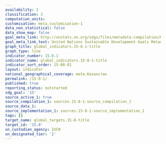 ```yaml
---
availability: 2
classification: 3
computation_units:
customisation: meta.customisation-1
data_non_statistical: false
data_show_map: false
goal_meta_link: http://unstats.un.org/sdgs/files/metadata-compilation/Metadata-Goal-15.pdf
goal_meta_link_text: United Nations Sustainable Development Goals Metadata (pdf 456kB)
graph_title: global_indicators.15-8-1-title
graph_type: line
indicator_number: 15.8.1
indicator_name: global_indicators.15-8-1-title
indicator_sort_order: 15-08-01
layout: indicator
national_geographical_coverage: meta.Казахстан
permalink: /15-8-1/
published: true
reporting_status: notstarted
sdg_goal: '15'
source_active_1: true
source_compilation_1: sources.15-8-1-source_compilation_1
source_data_1:
source_implementation_1: sources.15-8-1-source_implementation_1
tags: []
target_name: global_targets.15-8-title
target_id: '15.8'
un_custodian_agency: IUCN
un_designated_tier: '2'
---
```

